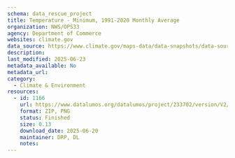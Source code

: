 ```yaml
---
schema: data_rescue_project 
title: Temperature - Minimum, 1991-2020 Monthly Average
organization: NWS/OPS33
agency: Department of Commerce
websites: climate.gov
data_source: https://www.climate.gov/maps-data/data-snapshots/data-source/temperature-minimum-1991-2020-monthly-average
description: 
last_modified: 2025-06-23
metadata_available: No
metadata_url: 
category:
  - Climate & Environment 
resources:
  - id: 1166
    url: https://www.datalumos.org/datalumos/project/233702/version/V2/view
    format: ZIP, PNG
    status: Finished
    size: 0.13
    download_date: 2025-06-20
    maintainer: DRP, DL
    notes: 
---
```

